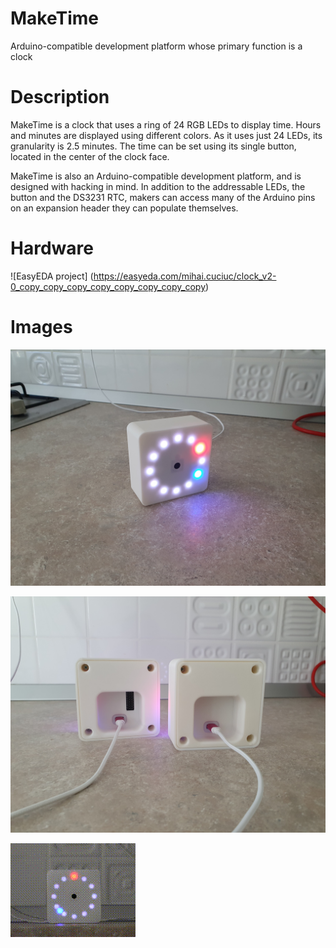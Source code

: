 # MakeTime
Arduino-compatible development platform whose primary function is a clock

# Description
MakeTime is a clock that uses a ring of 24 RGB LEDs to display time. Hours and minutes are displayed using different colors. As it uses just 24 LEDs, its granularity is 2.5 minutes. The time can be set using its single button, located in the center of the clock face.

MakeTime is also an Arduino-compatible development platform, and is designed with hacking in mind. In addition to the addressable LEDs, the button and the DS3231 RTC, makers can access many of the Arduino pins on an expansion header they can populate themselves.

# Hardware
![EasyEDA project] (https://easyeda.com/mihai.cuciuc/clock_v2-0_copy_copy_copy_copy_copy_copy_copy_copy)

# Images
![image](https://github.com/mihaicuciuc/MakeTime/blob/main/MakeTime.jpg)

![image](https://github.com/mihaicuciuc/MakeTime/blob/main/MakeTime_backs.jpg)

![image](https://github.com/mihaicuciuc/MakeTime/blob/main/timelapse.gif)
